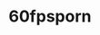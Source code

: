 ---
title: 60fpsporn
crosslinks:
- youtubefactsbot
- meetpornstar
- fuxtaposition
- badwomensanatomy
- BestTeenGirls
- Full_HD_porn
- u_imguralbumbot
- TheRedFox
- EmilyBloom
- BustyNaturalPornstars
- tipofmypenis
- jilling
- nsfwhardcore
- BringHerToHeaven
- youtubot
- waist
- NSFW_GIF
- theSourcer
- KindaLooksLike
- SFWporn
---